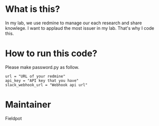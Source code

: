 # What is this?
In my lab, we use redmine to manage our each research and share knowlege.
I want to applaud the most issuer in my lab.
That's why I code this.

# How to run this code?
Please make password.py as follow.
```password.py:python
url = "URL of your redmine"
api_key = "API key that you have"
slack_webhook_url = "Webhook api url"
```

# Maintainer
Fieldpot
